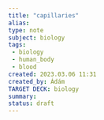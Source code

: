 ```yaml
---
title: "capillaries"
alias: 
type: note
subject: biology
tags:
 - biology
 - human_body
 - blood
created: 2023.03.06 11:31
created_by: Ádám
TARGET DECK: biology
summary: 
status: draft 
---
```


